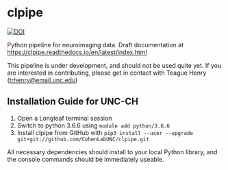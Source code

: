 # clpipe 
[![DOI](https://zenodo.org/badge/165096390.svg)](https://zenodo.org/badge/latestdoi/165096390)

Python pipeline for neuroimaging data. Draft documentation at https://clpipe.readthedocs.io/en/latest/index.html


This pipeline is under development, and should not be used quite yet. If you are interested in contributing, please get in contact with Teague Henry (trhenry@email.unc.edu)


## Installation Guide for UNC-CH

1. Open a Longleaf terminal session
2. Switch to python 3.6.6 using `module add python/3.6.6`
3. Install clpipe from GitHub with 
```pip3 install --user --upgrade  git+git://github.com/CohenLabUNC/clpipe.git```

All necessary dependencies should install to your local Python library, and the console commands should be immediately useable.
